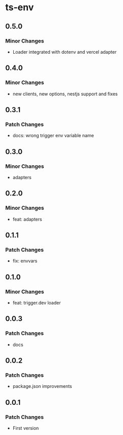 # ts-env

## 0.5.0

### Minor Changes

- Loader integrated with dotenv and vercel adapter

## 0.4.0

### Minor Changes

- new clients, new options, nestjs support and fixes

## 0.3.1

### Patch Changes

- docs: wrong trigger env variable name

## 0.3.0

### Minor Changes

- adapters

## 0.2.0

### Minor Changes

- feat: adapters

## 0.1.1

### Patch Changes

- fix: envvars

## 0.1.0

### Minor Changes

- feat: trigger.dev loader

## 0.0.3

### Patch Changes

- docs

## 0.0.2

### Patch Changes

- package.json improvements

## 0.0.1

### Patch Changes

- First version
